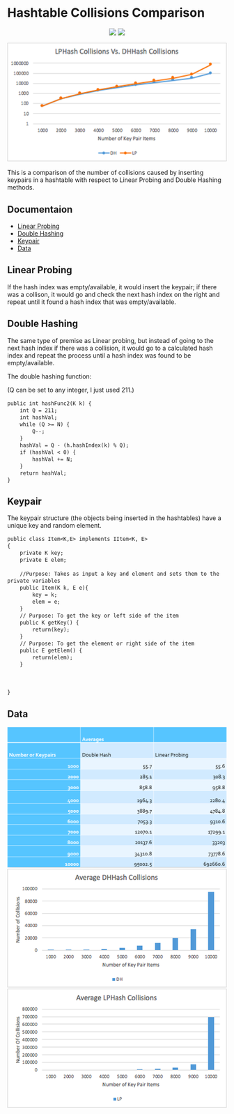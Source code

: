 # Hashtable Collisions Comparison

<p align="center">
    <img src="https://img.shields.io/badge/License-MIT-blue.svg" />
    <img src=https://img.shields.io/badge/Made%20with-Java-red.svg />
</p>
<img src="https://github.com/ajay340/Hashtable-Collisions-Comparison/blob/master/pictures/comparison.png" />

This is a comparison of the number of collisions caused by inserting keypairs in a hashtable with respect to Linear Probing and Double Hashing methods.

## Documentaion
* [Linear Probing](#linear-probing)
* [Double Hashing](#double-hashing)
* [Keypair](#keypair)
* [Data](#data)

## Linear Probing

If the hash index was empty/available, it would insert the keypair; if there was a collison, it would go and check the next hash index on the right and repeat until it found a hash index that was empty/available.

## Double Hashing

The same type of premise as Linear probing, but instead of going to the next hash index if there was a collision, it would go to a calculated hash index and repeat the process until a hash index was found to be empty/available.

The double hashing function:

(Q can be set to any integer, I just used 211.)
```
public int hashFunc2(K k) {
	int Q = 211;
	int hashVal;
	while (Q >= N) {
		Q--;
	}
	hashVal = Q - (h.hashIndex(k) % Q);
	if (hashVal < 0) {
		hashVal += N;
	}
	return hashVal;
}
```

## Keypair

The keypair structure (the objects being inserted in the hashtables) have a unique key and random element.

```
public class Item<K,E> implements IItem<K, E>
{
	private K key;
	private E elem;

	//Purpose: Takes as input a key and element and sets them to the private variables
	public Item(K k, E e){ 
		key = k;
		elem = e;
	}
	// Purpose: To get the key or left side of the item
	public K getKey() {
		return(key);
	}
	// Purpose: To get the element or right side of the item
	public E getElem() {
		return(elem);
	}

	

}
```
## Data
<img src="https://github.com/ajay340/Hashtable-Collisions-Comparison/blob/master/pictures/table.PNG" />
<img src="https://github.com/ajay340/Hashtable-Collisions-Comparison/blob/master/pictures/avgdh.png" />
<img src="https://github.com/ajay340/Hashtable-Collisions-Comparison/blob/master/pictures/avglp.png" />

